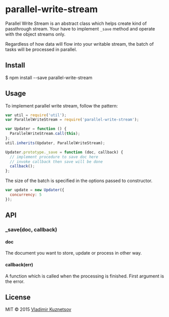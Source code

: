 parallel-write-stream
=====================

Parallel Write Stream is an abstract class which helps create kind of passthrough stream.
Your have to implement `_save` method and operate with the object streams only.

Regardless of how data will flow into your writable stream, the batch of tasks will be
processed in parallel.

## Install

$ npm install --save parallel-write-stream

## Usage

To implement parallel write stream, follow the pattern:

```js
var util = require('util');
var ParallelWriteStream = require('parallel-write-stream');

var Updater = function () {
  ParallelWriteStream.call(this);
};
util.inherits(Updater, ParallelWriteStream);

Updater.prototype._save = function (doc, callback) {
  // implement procedure to save doc here
  // invoke callback then save will be done
  callback();
};
```

The size of the batch is specified in the options passed to constructor.

```js
var update = new Updater({
  concurrency: 5
});
```

## API

### _save(doc, callback)

#### doc

The document you want to store, update or process in other way.

#### callback(err)

A function which is called when the processing is finished. First argument is the error.

## License

MIT © 2015 [Vladimir Kuznetsov](http://noteskeeper.ru/about/)
